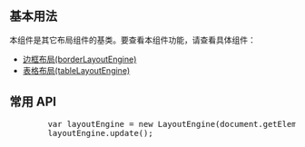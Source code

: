 ## 基本用法

本组件是其它布局组件的基类。要查看本组件功能，请查看具体组件：

*   [边框布局(borderLayoutEngine)](borderLayoutEngine.html)
*   [表格布局(tableLayoutEngine)](tableLayoutEngine.html)

## 常用 API

<pre>        var layoutEngine = new LayoutEngine(document.getElementById('container'));
        layoutEngine.update();
    </pre>
